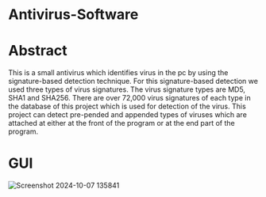 # Antivirus-Software

# Abstract

This is a small antivirus which identifies virus in the
pc by using the signature-based detection technique. For this signature-based
detection we used three types of virus signatures. The virus signature types are MD5,
SHA1 and SHA256. There are over 72,000 virus signatures of each type in the
database of this project which is used for detection of the virus. This project can
detect pre-pended and appended types of viruses which are attached at either at the
front of the program or at the end part of the program.

# GUI

![Screenshot 2024-10-07 135841](https://github.com/user-attachments/assets/2ed884bd-684a-4889-a5ec-5ed167ccb6ef)
